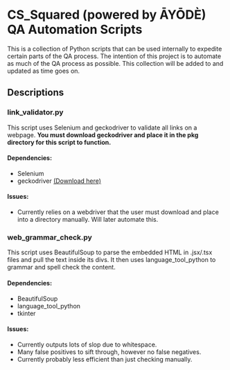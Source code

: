 # CS_Squared (powered by ĀYŌDÈ) QA Automation Scripts
This is a collection of Python scripts that can be used internally to expedite certain parts of the QA process. The intention of this project is to automate as much of the QA process as possible. This collection will be added to and updated as time goes on.

## Descriptions
### link_validator.py
This script uses Selenium and geckodriver to validate all links on a webpage. **You must download geckodriver and place it in the pkg directory for this script to function.**
#### Dependencies:
- Selenium
- geckodriver [(Download here)](https://github.com/mozilla/geckodriver/releases)
#### Issues:
- Currently relies on a webdriver that the user must download and place into a directory manually. Will later automate this.

### web_grammar_check.py
This script uses BeautifulSoup to parse the embedded HTML in .jsx/.tsx files and pull the text inside its divs. It then uses language_tool_python to grammar and spell check the content.
#### Dependencies:
- BeautifulSoup
- language_tool_python
- tkinter
#### Issues:
- Currently outputs lots of slop due to whitespace.
- Many false positives to sift through, however no false negatives.
- Currently probably less efficient than just checking manually.